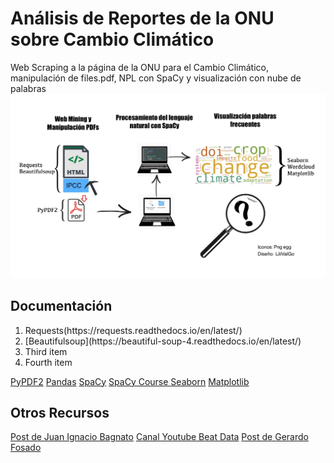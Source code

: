 # Análisis de Reportes de la ONU sobre Cambio Climático
Web Scraping a la página de la ONU para el Cambio Climático, manipulación de files.pdf, NPL con SpaCy y visualización con nube de palabras 
![alt text](https://github.com/LiliValGo/Analisis_Reportes_ONU_Cambio_Climatico/blob/master/LiliValgo-workflow-npl-project.jpg?raw=true)

## Documentación
<ol>
  <li>Requests(https://requests.readthedocs.io/en/latest/)</li>
  <li>[Beautifulsoup](https://beautiful-soup-4.readthedocs.io/en/latest/)</li>
  <li>Third item</li>
  <li>Fourth item</li>
</ol>	



[PyPDF2](https://pypdf2.readthedocs.io/en/latest/)
[Pandas](https://pandas.pydata.org/docs/user_guide/index.html)
[SpaCy](https://spacy.io/usage)
[SpaCy Course ](https://course.spacy.io/en/)
[Seaborn](https://seaborn.pydata.org/)
[Matplotlib](https://matplotlib.org/stable/index.html)


## Otros Recursos
[Post de Juan Ignacio Bagnato](https://www.aprendemachinelearning.com/ejercicio-nlp-cuentos-de-hernan-casciari-python-espanol/)
[Canal Youtube Beat Data](https://youtu.be/64zPBbc2LTU)
[Post de Gerardo Fosado  ](https://medium.com/@yeralway1/primeros-pasos-en-nlp-con-spacy-un-vistazo-general-734686843a57)
